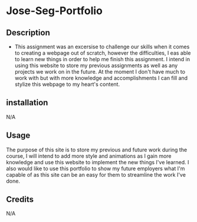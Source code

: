 # Jose-Seg-Portfolio

## Description
* This assignment was an excersise to challenge our skills when it comes to creating a webpage out of scratch, however the difficulties, I eas able to learn new things in order to help me finish this assignment. I intend in using this website to store my previous assignments as well as any projects we work on in the future. At the moment I don't have much to work with but with more knowledge and accomplishments I can fill and stylize this webpage to my heart's content.

## installation
N/A

## Usage
The purpose of this site is to store my previous and future work during the course, I will intend to add more style and animations as I gain more knowledge and use this website to implement the new things I've learned. I also would like to use this portfolio to show my future employers what I'm capable of as this site can be an easy for them to streamline the work I've done.

## Credits
N/A

